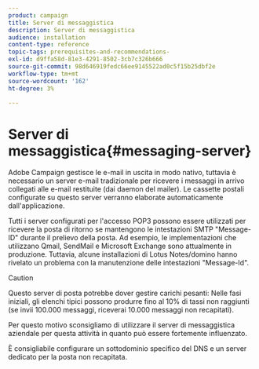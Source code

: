 ```yaml
---
product: campaign
title: Server di messaggistica
description: Server di messaggistica
audience: installation
content-type: reference
topic-tags: prerequisites-and-recommendations-
exl-id: d9ffa58d-81e3-4291-8502-3cb7c326b666
source-git-commit: 98d646919fedc66ee9145522ad0c5f15b25dbf2e
workflow-type: tm+mt
source-wordcount: '162'
ht-degree: 3%

---
```


# Server di messaggistica{#messaging-server}

Adobe Campaign gestisce le e-mail in uscita in modo nativo, tuttavia è necessario un server e-mail tradizionale per ricevere i messaggi in arrivo collegati alle e-mail restituite (dai daemon del mailer). Le cassette postali configurate su questo server verranno elaborate automaticamente dall&#39;applicazione.

Tutti i server configurati per l&#39;accesso POP3 possono essere utilizzati per ricevere la posta di ritorno se mantengono le intestazioni SMTP &quot;Message-ID&quot; durante il prelievo della posta. Ad esempio, le implementazioni che utilizzano Qmail, SendMail e Microsoft Exchange sono attualmente in produzione. Tuttavia, alcune installazioni di Lotus Notes/domino hanno rivelato un problema con la manutenzione delle intestazioni &quot;Message-Id&quot;.

>[!CAUTION]
>
>Questo server di posta potrebbe dover gestire carichi pesanti: Nelle fasi iniziali, gli elenchi tipici possono produrre fino al 10% di tassi non raggiunti (se invii 100.000 messaggi, riceverai 10.000 messaggi non recapitati).
>
>Per questo motivo sconsigliamo di utilizzare il server di messaggistica aziendale per questa attività in quanto può essere fortemente influenzato.
>
>È consigliabile configurare un sottodominio specifico del DNS e un server dedicato per la posta non recapitata.
